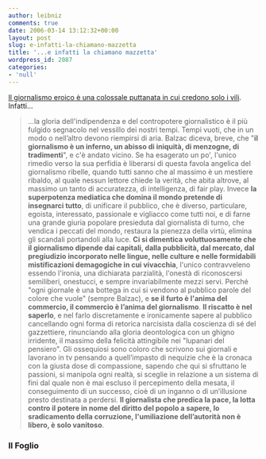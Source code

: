 ```yaml
---
author: leibniz
comments: true
date: 2006-03-14 13:12:32+00:00
layout: post
slug: e-infatti-la-chiamano-mazzetta
title: '...e infatti la chiamano mazzetta'
wordpress_id: 2087
categories:
- 'null'
---
```


[Il giornalismo eroico è una colossale puttanata in cui credono solo i vili](http://www.ilfoglio.it/editoriale.php). Infatti... <!-- more -->


> ...la gloria dell'indipendenza e del contropotere giornalistico è il più fulgido segnacolo nel vessillo dei nostri tempi. Tempi vuoti, che in un modo o nell’altro devono riempirsi di aria. Balzac diceva, breve, che "**il giornalismo è un inferno, un abisso di iniquità, di menzogne, di tradimenti**", e c'è andato vicino. Se ha esagerato un po', l'unico rimedio verso la sua perfidia è liberarsi di questa favola angelica del giornalismo ribelle, quando tutti sanno che al massimo è un mestiere ribaldo, al quale nessun lettore chiede la verità, che abita altrove, al massimo un tanto di accuratezza, di intelligenza, di fair play. Invece **la superpotenza mediatica che domina il mondo pretende di insegnarci tutto**, di unificare il pubblico, che è diverso, particulare, egoista, interessato, passionale e vigliacco come tutti noi, e di farne una grande giuria popolare presieduta dal giornalista di turno, che vendica i peccati del mondo, restaura la pienezza della virtù, elimina gli scandali portandoli alla luce. **Ci si dimentica voluttuosamente che il giornalismo dipende dai capitali, dalla pubblicità, dal mercato, dal pregiudizio incorporato nelle lingue, nelle culture e nelle formidabili mistificazioni demagogiche in cui vivacchia**, l'unico contravveleno essendo l'ironia, una dichiarata parzialità, l'onestà di riconoscersi semiliberi, onestucci, e sempre invariabilmente mezzi servi. Perché "ogni giornale è una bottega in cui si vendono al pubblico parole del colore che vuole" (sempre Balzac), e **se il furto è l'anima del commercio, il commercio è l’anima del giornalismo**. **Il riscatto è nel saperlo**, e nel farlo discretamente e ironicamente sapere al pubblico cancellando ogni forma di retorica narcisista dalla coscienza di sé del gazzettiere, rinunciando alla gloria deontologica con un ghigno irridente, il massimo della felicità attingibile nei "lupanari del pensiero". Gli ossequiosi sono coloro che scrivono sui giornali e lavorano in tv pensando a quell’impasto di nequizie che è la cronaca con la giusta dose di compassione, sapendo che qui si sfruttano le passioni, si manipola ogni realtà, si sceglie in relazione a un sistema di fini dal quale non è mai escluso il percepimento della mesata, il conseguimento di un successo, cioè di un inganno o di un’illusione presto destinata a perdersi. **Il giornalista che predica la pace, la lotta contro il potere in nome del diritto del popolo a sapere, lo sradicamento della corruzione, l'umiliazione dell’autorità non è libero, è solo vanitoso**.




### Il Foglio
